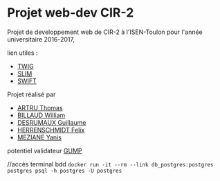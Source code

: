 # Projet web-dev CIR-2

Projet de developpement web de CIR-2 à l'ISEN-Toulon pour l'année universitaire 2016-2017,


lien utiles :
- [TWIG](https://twig.sensiolabs.org/doc/2.x/)
- [SLIM](https://www.slimframework.com/)
- [SWIFT](http://swiftmailer.org/docs/introduction.html)


Projet réalisé par 
- [ARTRU Thomas](https://github.com/Thoril)
- [BILLAUD William](https://github.com/william-billaud)
- [DESRUMAUX Guillaume](https://github.com/kinbald)
- [HERRENSCHMIDT Felix](https://github.com/Felix83000)
- [MEZIANE Yanis](https://github.com/mistermania)

potentiel validateur
 [GUMP](https://github.com/Wixel/GUMP)
 
 //accès terminal bdd
 `docker run -it --rm --link db_postgres:postgres postgres psql -h postgres -U postgres`
